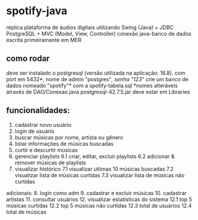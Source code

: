 # spotify-java

réplica plataforma de áudios digitais utilizando Swing (Java) + JDBC PostgreSQL + MVC (Model, View, Controller)
conexão java-banco de dados escrita primeiramente em MER

## como rodar
deve ser instalado o postgresql (versão utilizada na aplicação: 16.8), com port em 5432*, nome de admin "postgres"*, senha "123"*
crie um banco de dados nomeado "spotify"* com a spotify-tabela.sql
*nomes alteráveis através de DAO/Conexao.java
postgresql-42.7.5.jar deve estar em Libraries

## funcionalidades:
1. cadastrar novo usuário
2. login de usuário
3. buscar músicas por nome, artista ou gênero
4. listar informações de músicas buscadas
5. curtir e descurtir músicas
6. gerenciar playlists
6.1 criar, editar, excluir playlists
6.2 adicionar & remover músicas de playlists
7. visualizar histórico
7.1 visualizar ultimas 10 músicas buscadas
7.2 visualizar lista de músicas curtidas
7.3 visualizar lista de músicas não curtidas

adicionais:
8. login como adm
9. cadastrar e excluir músicas
10. cadastrar artistas
11. consultar usuários
12. visualizar estatísticas do sistema
12.1 top 5 músicas curtidas
12.2 top 5 músicas não curtidas
12.3 total de usuários
12.4 total de músicas
